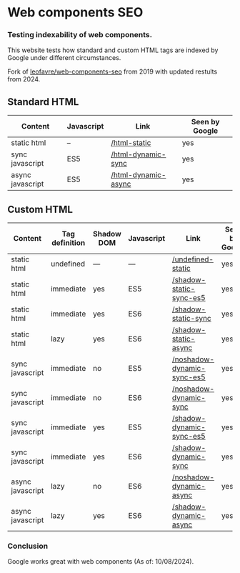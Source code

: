 # Web components SEO
### Testing indexability of web components.

This website tests how standard and custom HTML tags are indexed by Google under different circumstances.

Fork of [leofavre/web-components-seo](https://leofavre.github.io/web-components-seo/) from 2019 with updated restults from 2024.


## Standard HTML

| Content          | Javascript | Link                                                                                    | Seen by Google |
|------------------|------------|-----------------------------------------------------------------------------------------|----------------|
| static html      | –          | [/html-static](https://marienfeldtom.github.io/web-components-seo/html-static)               | yes            |
| sync javascript  | ES5        | [/html-dynamic-sync](https://marienfeldtom.github.io/web-components-seo/html-dynamic-sync)   | yes            |
| async javascript | ES5        | [/html-dynamic-async](https://marienfeldtom.github.io/web-components-seo/html-dynamic-async) | yes            |


## Custom HTML

| Content          | Tag definition | Shadow DOM | Javascript | Link                                                                                                    | Seen by Google |
|------------------|----------------|------------|------------|---------------------------------------------------------------------------------------------------------|----------------|
| static html      | undefined      | —          | —          | [/undefined-static](https://marienfeldtom.github.io/web-components-seo/undefined-static)                     | yes            |
| static html      | immediate      | yes        | ES5        | [/shadow-static-sync-es5](https://marienfeldtom.github.io/web-components-seo/shadow-static-sync-es5)         | yes            |
| static html      | immediate      | yes        | ES6        | [/shadow-static-sync](https://marienfeldtom.github.io/web-components-seo/shadow-static-sync)                 | yes            |
| static html      | lazy           | yes        | ES6        | [/shadow-static-async](https://marienfeldtom.github.io/web-components-seo/shadow-static-async)               | yes            |
| sync javascript  | immediate      | no         | ES5        | [/noshadow-dynamic-sync-es5](https://marienfeldtom.github.io/web-components-seo/noshadow-dynamic-sync-es5)   | yes            |
| sync javascript  | immediate      | no         | ES6        | [/noshadow-dynamic-sync](https://marienfeldtom.github.io/web-components-seo/noshadow-dynamic-sync)           | yes            |
| sync javascript  | immediate      | yes        | ES5        | [/shadow-dynamic-sync-es5](https://marienfeldtom.github.io/web-components-seo/shadow-dynamic-sync-es5)       | yes            |
| sync javascript  | immediate      | yes        | ES6        | [/shadow-dynamic-sync](https://marienfeldtom.github.io/web-components-seo/shadow-dynamic-sync)               | yes            |
| async javascript | lazy           | no         | ES6        | [/noshadow-dynamic-async](https://marienfeldtom.github.io/web-components-seo/noshadow-dynamic-async)         | yes            |
| async javascript | lazy           | yes        | ES6        | [/shadow-dynamic-async](https://marienfeldtom.github.io/web-components-seo/shadow-dynamic-async)             | yes            |

### Conclusion

Google works great with web components (As of: 10/08/2024).